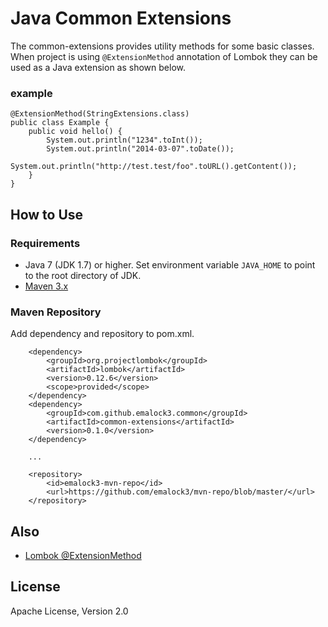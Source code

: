 # Java Common Extensions

The common-extensions provides utility methods for some basic classes.
When project is using `@ExtensionMethod` annotation of Lombok they can be used as a Java extension as shown below.

### example
	@ExtensionMethod(StringExtensions.class)
	public class Example {
		public void hello() {
			System.out.println("1234".toInt());
			System.out.println("2014-03-07".toDate());
			System.out.println("http://test.test/foo".toURL().getContent());
		}
	}

## How to Use

### Requirements

- Java 7 (JDK 1.7) or higher. Set environment variable `JAVA_HOME` to point to the root directory of JDK.
- [Maven 3.x](http://maven.apache.org/)

### Maven Repository

Add dependency and repository to pom.xml.

		<dependency>
			<groupId>org.projectlombok</groupId>
			<artifactId>lombok</artifactId>
			<version>0.12.6</version>
			<scope>provided</scope>
		</dependency>
		<dependency>
			<groupId>com.github.emalock3.common</groupId>
			<artifactId>common-extensions</artifactId>
			<version>0.1.0</version>
		</dependency>
		
		...
		
		<repository>
			<id>emalock3-mvn-repo</id>
			<url>https://github.com/emalock3/mvn-repo/blob/master/</url>
		</repository>

## Also

- [Lombok @ExtensionMethod](http://projectlombok.org/features/experimental/ExtensionMethod.html)

## License

Apache License, Version 2.0
